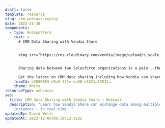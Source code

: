 ```yaml
---
draft: false
template: resource
slug: crm-webcast-replay
date: 2022-11-30
components:
  - type: HubspotForm
    text: >-
      # CRM Data Sharing with Vendia Share


      <img src="https://res.cloudinary.com/vendia/image/upload/c_scale,q_100,w_500/f_auto,q_90/v1669869802/crm-webcast_y1luum.webp" alt="" class="image-float-right" width="220" />


      Sharing data between two Salesforce organizations is a pain...then try to share between 3 or more and it's near impossible.

      Get the latest on CRM data sharing including how Vendia can share data across Salesforce Orgs and keep a ledgered single source of truth for all partners.
    formId: b7650853-d9a5-471e-ba30-e1621a12512a
    theme: White
resourceType: webcasts
seo:
  title: CRM Data Sharing with Vendia Share – Webcast
  description: "Learn how Vendia Share can exchange data among multiple Salesforce
    instances — in real-time. "
updatedBy: David Wells
updatedAt: 2022-12-06T06:19:12.922Z
---
```

